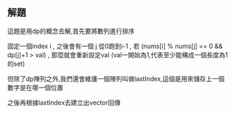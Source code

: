 ## 解題
這題是用dp的概念去解,首先要將數列進行排序

固定一個index i , 之後會有一個 j 從0跑到i-1 , 若 (nums[i] % nums[j] == 0 && dp[j]+1 > val) , 那麼就會重新設定val (val一開始為1,代表至少能構成一個長度為1的set)

但除了dp陣列之外,我們還會維護一個陣列叫做lastIndex,這個是用來儲存上一個數字是在哪一個位置

之後再根據lastIndex去建立出vector回傳